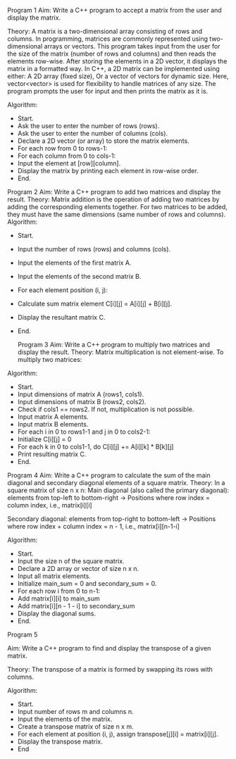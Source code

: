 Program 1
Aim:
Write a C++ program to accept a matrix from the user and display the matrix.

Theory:
A matrix is a two-dimensional array consisting of rows and columns. In programming, matrices are commonly represented using two-dimensional arrays or vectors. This program takes input from the user for the size of the matrix (number of rows and columns) and then reads the elements row-wise. After storing the elements in a 2D vector, it displays the matrix in a formatted way.
In C++, a 2D matrix can be implemented using either:
A 2D array (fixed size),
Or a vector of vectors for dynamic size.
Here, vector<vector<int>> is used for flexibility to handle matrices of any size. The program prompts the user for input and then prints the matrix as it is.

Algorithm:
- Start.
- Ask the user to enter the number of rows (rows).
- Ask the user to enter the number of columns (cols).
- Declare a 2D vector (or array) to store the matrix elements.
- For each row from 0 to rows-1:
- For each column from 0 to cols-1:
- Input the element at [row][column].
- Display the matrix by printing each element in row-wise order.
- End.

 Program 2
Aim:
Write a C++ program to add two matrices and display the result.
Theory:
Matrix addition is the operation of adding two matrices by adding the corresponding elements together. For two matrices to be added, they must have the same dimensions (same number of rows and columns).
Algorithm:
- Start.
- Input the number of rows (rows) and columns (cols).
- Input the elements of the first matrix A.
- Input the elements of the second matrix B.
- For each element position (i, j):
- Calculate sum matrix element C[i][j] = A[i][j] + B[i][j].
- Display the resultant matrix C.
- End.


  Program 3
Aim:
Write a C++ program to multiply two matrices and display the result.
Theory:
Matrix multiplication is not element-wise. To multiply two matrices:

 Algorithm:
- Start.
- Input dimensions of matrix A (rows1, cols1).
- Input dimensions of matrix B (rows2, cols2).
- Check if cols1 == rows2. If not, multiplication is not possible.
- Input matrix A elements.
- Input matrix B elements.
- For each i in 0 to rows1-1 and j in 0 to cols2-1:
- Initialize C[i][j] = 0
- For each k in 0 to cols1-1, do C[i][j] += A[i][k] * B[k][j]
- Print resulting matrix C.
- End.

 
 Program 4
 Aim:
Write a C++ program to calculate the sum of the main diagonal and secondary diagonal elements of a square matrix.
Theory:
In a square matrix of size n x n:
Main diagonal (also called the primary diagonal): elements from top-left to bottom-right
→ Positions where row index = column index, i.e., matrix[i][i]

Secondary diagonal: elements from top-right to bottom-left
→ Positions where row index + column index = n - 1, i.e., matrix[i][n-1-i]

Algorithm:
- Start.
- Input the size n of the square matrix.
- Declare a 2D array or vector of size n x n.
- Input all matrix elements.
- Initialize main_sum = 0 and secondary_sum = 0.
- For each row i from 0 to n-1:
- Add matrix[i][i] to main_sum
- Add matrix[i][n - 1 - i] to secondary_sum
- Display the diagonal sums.
- End.

Program 5 

Aim:
Write a C++ program to find and display the transpose of a given matrix.

 Theory:
The transpose of a matrix is formed by swapping its rows with columns.

Algorithm:
- Start.
- Input number of rows m and columns n.
- Input the elements of the matrix.
- Create a transpose matrix of size n x m.
- For each element at position (i, j), assign transpose[j][i] = matrix[i][j].
- Display the transpose matrix.
- End

